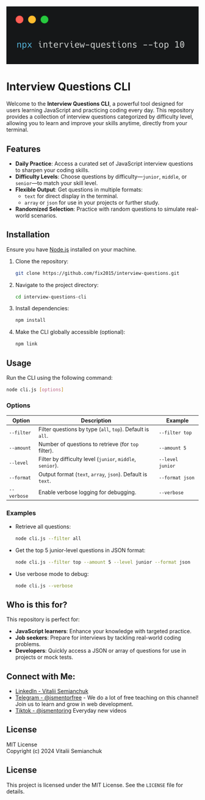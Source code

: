 ![alt text](image.png)

# Interview Questions CLI

Welcome to the **Interview Questions CLI**, a powerful tool designed for users learning JavaScript and practicing coding every day. This repository provides a collection of interview questions categorized by difficulty level, allowing you to learn and improve your skills anytime, directly from your terminal.

## Features

- **Daily Practice**: Access a curated set of JavaScript interview questions to sharpen your coding skills.
- **Difficulty Levels**: Choose questions by difficulty—`junior`, `middle`, or `senior`—to match your skill level.
- **Flexible Output**: Get questions in multiple formats: 
  - `text` for direct display in the terminal.
  - `array` or `json` for use in your projects or further study.
- **Randomized Selection**: Practice with random questions to simulate real-world scenarios.

## Installation

Ensure you have [Node.js](https://nodejs.org/) installed on your machine.

1. Clone the repository:
   ```bash
   git clone https://github.com/fix2015/interview-questions.git
   ```
2. Navigate to the project directory:
   ```bash
   cd interview-questions-cli
   ```
3. Install dependencies:
   ```bash
   npm install
   ```
4. Make the CLI globally accessible (optional):
   ```bash
   npm link
   ```

## Usage

Run the CLI using the following command:

```bash
node cli.js [options]
```

### Options

| Option          | Description                                                   | Example                                |
|-----------------|---------------------------------------------------------------|----------------------------------------|
| `--filter`      | Filter questions by type (`all`, `top`). Default is `all`.     | `--filter top`                         |
| `--amount`      | Number of questions to retrieve (for `top` filter).           | `--amount 5`                           |
| `--level`       | Filter by difficulty level (`junior`, `middle`, `senior`).    | `--level junior`                       |
| `--format`      | Output format (`text`, `array`, `json`). Default is `text`.   | `--format json`                        |
| `--verbose`     | Enable verbose logging for debugging.                         | `--verbose`                            |

### Examples

- Retrieve all questions:
  ```bash
  node cli.js --filter all
  ```

- Get the top 5 junior-level questions in JSON format:
  ```bash
  node cli.js --filter top --amount 5 --level junior --format json
  ```

- Use verbose mode to debug:
  ```bash
  node cli.js --verbose
  ```

## Who is this for?

This repository is perfect for:

- **JavaScript learners**: Enhance your knowledge with targeted practice.
- **Job seekers**: Prepare for interviews by tackling real-world coding problems.
- **Developers**: Quickly access a JSON or array of questions for use in projects or mock tests.

## Connect with Me:
- [LinkedIn - Vitalii Semianchuk](https://www.linkedin.com/in/vitalii-semianchuk-9812a786/)
- [Telegram - @jsmentorfree](https://t.me/jsmentorfree) - We do a lot of free teaching on this channel! Join us to learn and grow in web development.
- [Tiktok - @jsmentoring](https://www.tiktok.com/@jsmentoring) Everyday new videos

## License

MIT License  
Copyright (c) 2024 Vitalii Semianchuk  

## License

This project is licensed under the MIT License. See the `LICENSE` file for details.